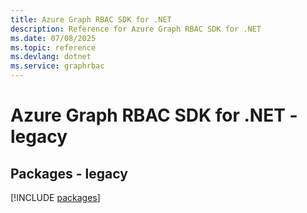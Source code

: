 ```yaml
---
title: Azure Graph RBAC SDK for .NET
description: Reference for Azure Graph RBAC SDK for .NET
ms.date: 07/08/2025
ms.topic: reference
ms.devlang: dotnet
ms.service: graphrbac
---
```

# Azure Graph RBAC SDK for .NET - legacy
## Packages - legacy
[!INCLUDE [packages](graph-rbac-index.md)]